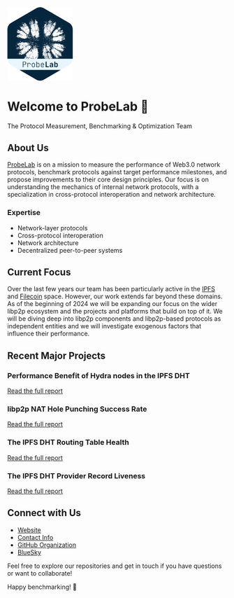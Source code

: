 <a href="https://probelab.io" target="_blank">
    <img src="./profile/probelab-logo-dht@1.png" alt="ProbeLab Logo" width="150">
</a>

# Welcome to ProbeLab 👋

The Protocol Measurement, Benchmarking & Optimization Team

## About Us

[ProbeLab](https://probelab.io) is on a mission to measure the performance of Web3.0 network protocols, benchmark protocols against target performance milestones, and propose improvements to their core design principles. Our focus is on understanding the mechanics of internal network protocols, with a specialization in cross-protocol interoperation and network architecture.

### Expertise

- Network-layer protocols
- Cross-protocol interoperation
- Network architecture
- Decentralized peer-to-peer systems

## Current Focus

Over the last few years our team has been particularly active in the [IPFS](https://ipfs.io) and [Filecoin](https://filecoin.io) space. However, our work extends far beyond these domains. As of the beginning of 2024 we will be expanding our focus on the wider libp2p ecosystem and the projects and platforms that build on top of it. We will be diving deep into libp2p components and libp2p-based protocols as independent entities and we will investigate exogenous factors that influence their performance.

## Recent Major Projects

### Performance Benefit of Hydra nodes in the IPFS DHT

[Read the full report](https://github.com/protocol/network-measurements/blob/master/results/rfm21-hydras-performance-contribution.md)

### libp2p NAT Hole Punching Success Rate

[Read the full report](https://github.com/protocol/network-measurements/blob/master/results/rfm15-nat-hole-punching.md)

### The IPFS DHT Routing Table Health

[Read the full report](https://github.com/protocol/network-measurements/blob/master/results/rfm19-dht-routing-table-health.md)

### The IPFS DHT Provider Record Liveness

[Read the full report](https://github.com/protocol/network-measurements/blob/master/results/rfm17-provider-record-liveness.md)

## Connect with Us

- [Website](https://probelab.io)
- [Contact Info](https://probelab.io/about/#contact)
- [GitHub Organization](https://github.com/plprobelab)
- [BlueSky](https://bsky.app/profile/probelab.io)

Feel free to explore our repositories and get in touch if you have questions or want to collaborate!

Happy benchmarking! 🚀

